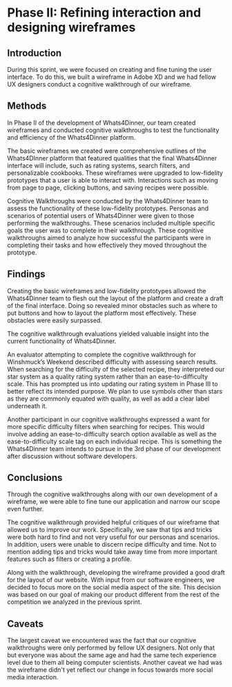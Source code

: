 # Phase II: Refining interaction and designing wireframes

## Introduction

During this sprint, we were focused on creating and fine tuning the user interface. To do this, we built a wireframe in Adobe XD and we had fellow UX designers conduct a cognitive walkthrough of our wireframe. 

## Methods

In Phase II of the development of Whats4Dinner, our team created wireframes and conducted cognitive walkthroughs to test the functionality and efficiency of the Whats4Dinner platform.

The basic wireframes we created were comprehensive outlines of the Whats4DInner platform that featured qualities that the final Whats4Dinner interface will include, such as rating systems, search filters, and personalizable cookbooks. These wireframes were upgraded to low-fidelity prototypes that a user is able to interact with. Interactions such as moving from page to page, clicking buttons, and saving recipes were possible.


Cognitive Walkthroughs were conducted by the Whats4Dinner team to assess the functionality of these low-fidelity prototypes. Personas and scenarios of potential users of Whats4Dinner were given to those performing the walkthroughs. These scenarios included multiple specific goals the user was to complete in their walkthrough. These cognitive walkthroughs aimed to analyze how successful the participants were in completing their tasks and how effectively they moved throughout the prototype.

## Findings

Creating the basic wireframes and low-fidelity prototypes allowed the Whats4Dinner team to flesh out the layout of the platform and create a draft of the final interface. Doing so revealed minor obstacles such as where to put buttons and how to layout the platform most effectively. These obstacles were easily surpassed.

The cognitive walkthrough evaluations yielded valuable insight into the current functionality of Whats4Dinner. 

An evaluator attempting to complete the cognitive walkthrough for Winshmuck’s Weekend described difficulty with assessing search results. When searching for the difficulty of the selected recipe, they interpreted our star system as a quality rating system rather than an ease-to-difficulty scale. This has prompted us into updating our rating system in Phase III to better reflect its intended purpose. We plan to use symbols other than stars as they are commonly equated with quality, as well as add a clear label underneath it.

Another participant in our cognitive walkthroughs expressed a want for more specific difficulty filters when searching for recipes. This would involve adding an ease-to-difficulty search option available as well as the ease-to-difficulty scale tag on each individual recipe. This is something the Whats4Dinner team intends to pursue in the 3rd phase of our development after discussion without software developers.


## Conclusions
Through the cognitive walkthroughs along with our own development of a wireframe, we were able to fine tune our application and narrow our scope even further.

The cognitive walkthrough provided helpful critiques of our wireframe that allowed us to improve our work. Specifically, we saw that tips and tricks were both hard to find and not very useful for our personas and scenarios. In addition, users were unable to discern recipe difficulty and time. Not to mention adding tips and tricks would take away time from more important features such as filters or creating a profile. 

Along with the walkthrough, developing the wireframe provided a good draft for the layout of our website. With input from our software engineers, we decided to focus more on the social media aspect of the site. This decision was based on our goal of making our product different from the rest of the competition we analyzed in the previous sprint.

## Caveats

The largest caveat we encountered was the fact that our cognitive walkthroughs were only performed by fellow UX designers. Not only that but everyone was about the same age and had the same tech experience level due to them all being computer scientists. Another caveat we had was the wireframe didn't yet reflect our change in focus towards more social media interaction.

